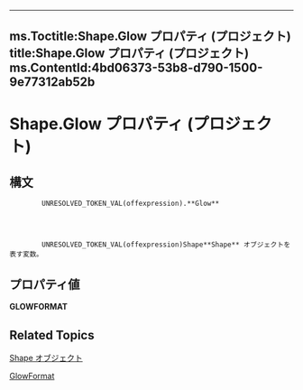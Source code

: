 
---
ms.Toctitle:Shape.Glow プロパティ (プロジェクト)
title:Shape.Glow プロパティ (プロジェクト)
ms.ContentId:4bd06373-53b8-d790-1500-9e77312ab52b
---
# Shape.Glow プロパティ (プロジェクト)





## 構文

            UNRESOLVED_TOKEN_VAL(offexpression).**Glow**




            UNRESOLVED_TOKEN_VAL(offexpression)Shape**Shape** オブジェクトを表す変数。



## プロパティ値
**GLOWFORMAT**



## Related Topics

[Shape オブジェクト](d2b32bcd-5595-a4a7-9772-feb25fd0103a.md)

[GlowFormat](http://msdn.microsoft.com/en-us/library/office/ff864010(v=office.15))




